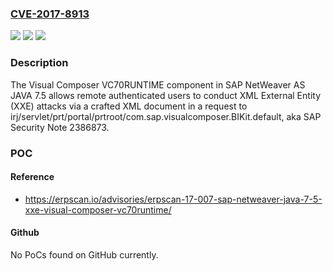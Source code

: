 ### [CVE-2017-8913](https://cve.mitre.org/cgi-bin/cvename.cgi?name=CVE-2017-8913)
![](https://img.shields.io/static/v1?label=Product&message=n%2Fa&color=blue)
![](https://img.shields.io/static/v1?label=Version&message=n%2Fa&color=blue)
![](https://img.shields.io/static/v1?label=Vulnerability&message=n%2Fa&color=brighgreen)

### Description

The Visual Composer VC70RUNTIME component in SAP NetWeaver AS JAVA 7.5 allows remote authenticated users to conduct XML External Entity (XXE) attacks via a crafted XML document in a request to irj/servlet/prt/portal/prtroot/com.sap.visualcomposer.BIKit.default, aka SAP Security Note 2386873.

### POC

#### Reference
- https://erpscan.io/advisories/erpscan-17-007-sap-netweaver-java-7-5-xxe-visual-composer-vc70runtime/

#### Github
No PoCs found on GitHub currently.

